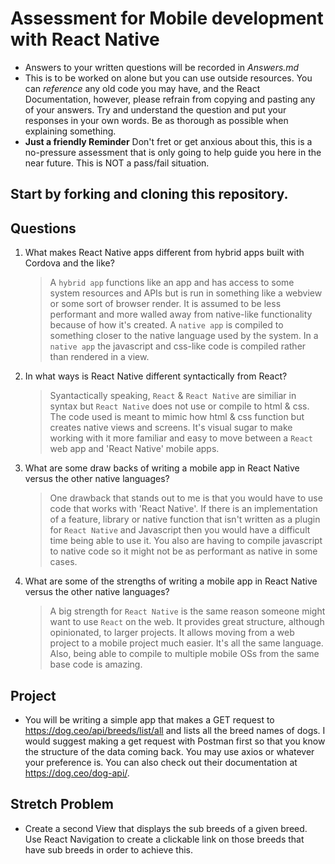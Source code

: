 # Assessment for Mobile development with React Native
* Answers to your written questions will be recorded in *Answers.md* 
* This is to be worked on alone but you can use outside resources. You can *reference* any old code you may have, and the React Documentation, however, please refrain from copying and pasting any of your answers. Try and understand the question and put your responses in your own words. Be as thorough as possible when explaining something. 
* **Just a friendly Reminder** Don't fret or get anxious about this, this is a no-pressure assessment that is only going to help guide you here in the near future. This is NOT a pass/fail situation. 
## Start by forking and cloning this repository.
## Questions
1. What makes React Native apps different from hybrid apps built with Cordova and the like?
    > A `hybrid app` functions like an app and has access to some system resources and APIs but is run in something like a webview or some sort of browser render. It is assumed to be less performant 
    > and more walled away from native-like functionality because of how it's created.  A `native app` is compiled to something closer to the native language used by the system.  In a `native app` the 
    > javascript and css-like code is compiled rather than rendered in a view.
2. In what ways is React Native different syntactically from React?
    > Syantactically speaking, `React` & `React Native` are similiar in syntax but `React Native` does not use or compile to html & css. The code used is meant to mimic how html & css function but 
    > creates native views and screens.  It's visual sugar to make working with it more familiar and easy to move between a `React` web app and 'React Native' mobile apps.
3. What are some draw backs of writing a mobile app in React Native versus the other native languages?
    > One drawback that stands out to me is that you would have to use code that works with 'React Native'. If there is an implementation of a feature, library or native function that isn't written 
    > as a plugin for `React Native` and Javascript then you would have a difficult time being able to use it.  You also are having to compile javascript to native code so it might not be as 
    > performant as native in some cases.
4. What are some of the strengths of writing a mobile app in React Native versus the other native languages?
    > A big strength for `React Native` is the same reason someone might want to use `React` on the web.  It provides great structure, although opinionated, to larger projects. It allows moving 
    > from a web project to a mobile project much easier.  It's all the same language.  Also, being able to compile to multiple mobile OSs from the same base code is amazing.
## Project
* You will be writing a simple app that makes a GET request to https://dog.ceo/api/breeds/list/all and lists all the breed names of dogs. I would suggest making a get request with Postman first so that you know the structure of the data coming back. You may use axios or whatever your preference is. You can also check out their documentation at https://dog.ceo/dog-api/.

## Stretch Problem
* Create a second View that displays the sub breeds of a given breed. Use React Navigation to create a clickable link on those breeds that have sub breeds in order to achieve this.